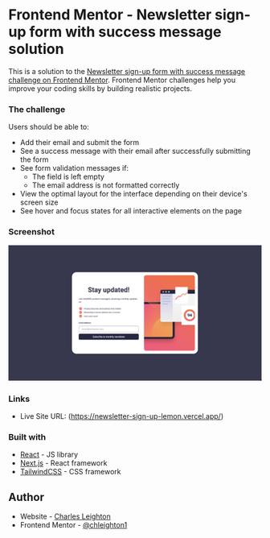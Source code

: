 # Frontend Mentor - Newsletter sign-up form with success message solution

This is a solution to the [Newsletter sign-up form with success message challenge on Frontend Mentor](https://www.frontendmentor.io/challenges/newsletter-signup-form-with-success-message-3FC1AZbNrv). Frontend Mentor challenges help you improve your coding skills by building realistic projects.

### The challenge

Users should be able to:

- Add their email and submit the form
- See a success message with their email after successfully submitting the form
- See form validation messages if:
  - The field is left empty
  - The email address is not formatted correctly
- View the optimal layout for the interface depending on their device's screen size
- See hover and focus states for all interactive elements on the page

### Screenshot

![Screenshot of newsletter](./public/newsletter-screenshot.png?raw=true "Newsletter Sign-up Screenshot")

### Links

- Live Site URL: (https://newsletter-sign-up-lemon.vercel.app/)

### Built with

- [React](https://reactjs.org/) - JS library
- [Next.js](https://nextjs.org/) - React framework
- [TailwindCSS](https://tailwindcss.com/) - CSS framework

## Author

- Website - [Charles Leighton](https://www.chleighton.live/)
- Frontend Mentor - [@chleighton1](https://www.frontendmentor.io/profile/chleighton1)
